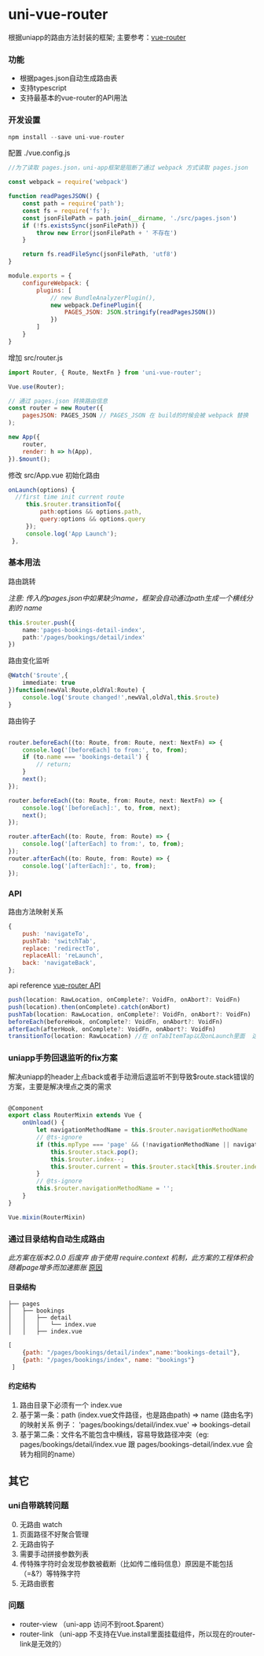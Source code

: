 #  uni-vue-router

根据uniapp的路由方法封装的框架;
主要参考：[vue-router](https://router.vuejs.org/)

### 功能

* 根据pages.json自动生成路由表
* 支持typescript
* 支持最基本的vue-router的API用法

### 开发设置

```js
npm install --save uni-vue-router
```

配置 ./vue.config.js

```js
//为了读取 pages.json，uni-app框架是阻断了通过 webpack 方式读取 pages.json

const webpack = require('webpack')

function readPagesJSON() {
    const path = require('path');
    const fs = require('fs');
    const jsonFilePath = path.join(__dirname, './src/pages.json')
    if (!fs.existsSync(jsonFilePath)) {
        throw new Error(jsonFilePath + ' 不存在')
    }

    return fs.readFileSync(jsonFilePath, 'utf8')
}

module.exports = {
    configureWebpack: {
        plugins: [
            // new BundleAnalyzerPlugin(),
            new webpack.DefinePlugin({
                PAGES_JSON: JSON.stringify(readPagesJSON())
            })
        ]
    }
}
```

增加 src/router.js

```js
import Router, { Route, NextFn } from 'uni-vue-router';

Vue.use(Router);

// 通过 pages.json 转换路由信息
const router = new Router({
    pagesJSON: PAGES_JSON // PAGES_JSON 在 build的时候会被 webpack 替换
);

new App({
    router,
    render: h => h(App),
}).$mount();
```

修改 src/App.vue  初始化路由

```js
onLaunch(options) {
  //first time init current route
     this.$router.transitionTo({
         path:options && options.path,
         query:options && options.query
     });
     console.log('App Launch');
 },
```
### 基本用法

路由跳转

*注意: 传入的pages.json中如果缺少name，框架会自动通过path生成一个横线分割的 name*

```ts
this.$router.push({
    name:'pages-bookings-detail-index',
    path:'/pages/bookings/detail/index'
})
```

路由变化监听

```ts 
@Watch('$route',{
    immediate: true
})function(newVal:Route,oldVal:Route) {
    console.log('$route changed!',newVal,oldVal,this.$route)
}
```

路由钩子

```ts

router.beforeEach((to: Route, from: Route, next: NextFn) => {
    console.log('[beforeEach] to from:', to, from);
    if (to.name === 'bookings-detail') {
        // return;
    }
    next();
});

router.beforeEach((to: Route, from: Route, next: NextFn) => {
    console.log('[beforeEach]:', to, from, next);
    next();
});

router.afterEach((to: Route, from: Route) => {
    console.log('[afterEach] to from:', to, from);
});
router.afterEach((to: Route, from: Route) => {
    console.log('[afterEach]:', to, from);
});

```

### API

路由方法映射关系

```js
{
    push: 'navigateTo',
    pushTab: 'switchTab',
    replace: 'redirectTo',
    replaceAll: 'reLaunch',
    back: 'navigateBack',
};
```

api reference [vue-router API](https://router.vuejs.org/api/#router-push)

```ts
push(location: RawLocation, onComplete?: VoidFn, onAbort?: VoidFn)
push(location).then(onComplete).catch(onAbort)
pushTab(location: RawLocation, onComplete?: VoidFn, onAbort?: VoidFn)
beforeEach(beforeHook, onComplete?: VoidFn, onAbort?: VoidFn)
afterEach(afterHook, onComplete?: VoidFn, onAbort?: VoidFn)
transitionTo(location: RawLocation) //在 onTabItemTap以及onLaunch里面  这种非手动调用的地方手动调用更新 $route
```


### uniapp手势回退监听的fix方案

解决uniapp的header上点back或者手动滑后退监听不到导致$route.stack错误的方案，主要是解决埋点之类的需求

```ts

@Component
export class RouterMixin extends Vue {
    onUnload() {
        let navigationMethodName = this.$router.navigationMethodName
        // @ts-ignore
        if (this.mpType === 'page' && (!navigationMethodName || navigationMethodName === 'push') && this.$router.stack.length > 1) {
            this.$router.stack.pop();
            this.$router.index--;
            this.$router.current = this.$router.stack[this.$router.index];
        }
        // @ts-ignore
        this.$router.navigationMethodName = '';
    }
}

Vue.mixin(RouterMixin)

```

### 通过目录结构自动生成路由

*此方案在版本2.0.0 后废弃*
*由于使用 require.context 机制，此方案的工程体积会随着page增多而加速膨胀*
[原因](https://stackoverflow.com/questions/54059179/what-is-require-context#:~:text=The%20intention%20is%20to%20tell,short%2C%20you%20would%20use%20require.)

#### 目录结构
```
├── pages
│   ├── bookings
│   │   ├── detail
│   │   │   └── index.vue
│   │   ├── index.vue
```

```js
[
    {path: "/pages/bookings/detail/index",name:"bookings-detail"},
    {path: "/pages/bookings/index", name: "bookings"}
 ]
```

#### 约定结构

1. 路由目录下必须有一个 index.vue
2. 基于第一条：path (index.vue文件路径，也是路由path) => name (路由名字) 的映射关系 例子： 'pages/bookings/detail/index.vue' => bookings-detail
3. 基于第二条：文件名不能包含中横线，容易导致路径冲突（eg: pages/bookings/detail/index.vue 跟 pages/bookings-detail/index.vue 会转为相同的name）

## 其它

### uni自带跳转问题

0. 无路由 watch
1. 页面路径不好聚合管理
2. 无路由钩子
3. 需要手动拼接参数列表
4. 传特殊字符时会发现参数被截断（比如传二维码信息）原因是不能包括（=&?）等特殊字符
5. 无路由嵌套

### 问题

* router-view （uni-app 访问不到root.$parent）
* router-link （uni-app 不支持在Vue.install里面挂载组件，所以现在的router-link是无效的）